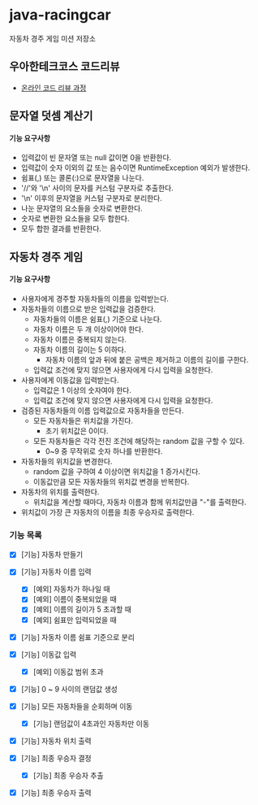 # java-racingcar
자동차 경주 게임 미션 저장소

## 우아한테크코스 코드리뷰
* [온라인 코드 리뷰 과정](https://github.com/woowacourse/woowacourse-docs/blob/master/maincourse/README.md)



## 문자열 덧셈 계산기

#### 기능 요구사항

- 입력값이 빈 문자열 또는 null 값이면 0을 반환한다.
- 입력값이 숫자 이외의 값 또는 음수이면 RuntimeException 예외가 발생한다.
- 쉼표(,) 또는 콜론(:)으로 문자열을 나눈다.
- '//'와 '\n' 사이의 문자를 커스텀 구분자로 추출한다.
- '\n' 이후의 문자열을 커스텀 구분자로 분리한다.
- 나눈 문자열의 요소들을 숫자로 변환한다.
- 숫자로 변환한 요소들을 모두 합한다.
- 모두 합한 결과를 반환한다.



## 자동차 경주 게임

#### 기능 요구사항

- 사용자에게 경주할 자동차들의 이름을 입력받는다.
- 자동차들의 이름으로 받은 입력값을 검증한다.
  - 자동차들의 이름은 쉼표(,) 기준으로 나눈다.
  - 자동차 이름은 두 개 이상이어야 한다.
  - 자동차 이름은 중복되지 않는다.
  - 자동차 이름의 길이는 5 이하다.
    - 자동차 이름의 앞과 뒤에 붙은 공백은 제거하고 이름의 길이를 구한다.
  - 입력값 조건에 맞지 않으면 사용자에게 다시 입력을 요청한다.
- 사용자에게 이동값을 입력받는다.
  - 입력값은 1 이상의 숫자여야 한다.
  - 입력값 조건에 맞지 않으면 사용자에게 다시 입력을 요청한다.
- 검증된 자동차들의 이름 입력값으로 자동차들을 만든다.
  - 모든 자동차들은 위치값을 가진다.
    - 초기 위치값은 0이다.
  - 모든 자동차들은 각각 전진 조건에 해당하는 random 값을 구할 수 있다.
    - 0~9 중 무작위로 숫자 하나를 반환한다.
- 자동차들의 위치값을 변경한다.
  - random 값을 구하여 4 이상이면 위치값을 1 증가시킨다.
  - 이동값만큼 모든 자동차들의 위치값 변경을 반복한다.
- 자동차의 위치를 출력한다.
  - 위치값을 계산할 때마다, 자동차 이름과 함께 위치값만큼 "-"를 출력한다.
- 위치값이 가장 큰 자동차의 이름을 최종 우승자로 출력한다.



### 기능 목록

- [x] [기능] 자동차 만들기
- [x] [기능] 자동차 이름 입력
  - [x] [예외] 자동차가 하나일 때
  - [x] [예외] 이름이 중복되었을 때
  - [x] [예외] 이름의 길이가 5 초과할 때
  - [x] [예외] 쉼표만 입력되었을 때
- [x] [기능] 자동차 이름 쉼표 기준으로 분리
- [x] [기능] 이동값 입력
  - [x] [예외] 이동값 범위 초과 
- [x] [기능] 0 ~ 9 사이의 랜덤값 생성
- [x] [기능] 모든 자동차들을 순회하며 이동
  - [x] [기능] 랜덤값이 4초과인 자동차만 이동
- [x] [기능] 자동차 위치 출력
- [x] [기능] 최종 우승자 결정
  - [x] [기능] 최종 우승자 추출
- [x] [기능] 최종 우승자 출력



